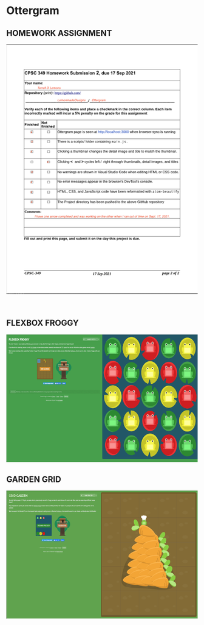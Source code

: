 # Ottergram

## HOMEWORK ASSIGNMENT

![Homework 1](/img/Homework%20Submission_2.png "Homework2")

![<img src="/img/Homework%20Submission_2.png" width="100" height="100">]("Homework2")

## FLEXBOX FROGGY

![Flexbox Froggy](/img/Flexbox_Froggy.png "Flexbox Froggy")

## GARDEN GRID

![Grid Garden](/img/Grid_Garden.png "Grid Garden")
